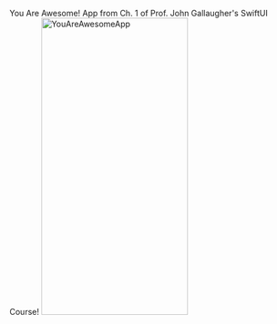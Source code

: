 You Are Awesome! App from Ch. 1 of Prof. John Gallaugher's SwiftUI Course!
<img width="257" height="522" alt="YouAreAwesomeApp" src="https://github.com/user-attachments/assets/c95db894-e995-4976-928e-8233207f3b5a" />
